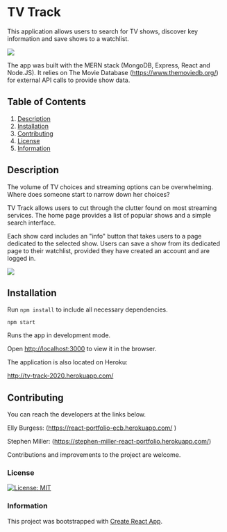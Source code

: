 # TV Track
This application allows users to search for TV shows, discover key information and save shows to a watchlist. 

![](client/public/assets/Signup.gif)

The app was built with the MERN stack (MongoDB, Express, React and Node.JS). It relies on The Movie Database (https://www.themoviedb.org/) for external API calls to provide show data. 


## Table of Contents
1. [Description](#description)
2. [Installation](#installation)
3. [Contributing](#contributing)
4. [License](#license)
5. [Information](#information)

## Description
The volume of TV choices and streaming options can be overwhelming. Where does someone start to narrow down her choices?

TV Track allows users to cut through the clutter found on most streaming services. The home page provides a list of popular shows and a simple search interface. 

Each show card includes an "info" button that takes users to a page dedicated to the selected show. Users can save a show from its dedicated page to their watchlist, provided they have created an account and are logged in. 

![](client/public/assets/SaveShow.gif)

## Installation

Run `npm install` to include all necessary dependencies. 

`npm start`

Runs the app in development mode.

Open [http://localhost:3000](http://localhost:3000) to view it in the browser.

The application is also located on Heroku:

http://tv-track-2020.herokuapp.com/

## Contributing

You can reach the developers at the links below.

Elly Burgess: (https://react-portfolio-ecb.herokuapp.com/
)

Stephen Miller: (https://stephen-miller-react-portfolio.herokuapp.com/)

Contributions and improvements to the project are welcome. 

### License
[![License: MIT](https://img.shields.io/badge/License-MIT-yellow.svg)](https://opensource.org/licenses/MIT)


### Information
This project was bootstrapped with [Create React App](https://github.com/facebook/create-react-app).
